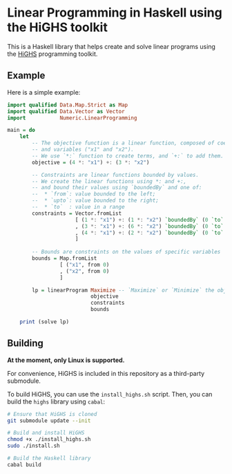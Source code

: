 # Linear Programming in Haskell using the HiGHS toolkit

This is a Haskell library that helps create and solve linear programs using the [HiGHS](https://github.com/ERGO-Code/HiGHS) programming toolkit.

## Example

Here is a simple example:

```haskell
import qualified Data.Map.Strict as Map
import qualified Data.Vector as Vector
import           Numeric.LinearProgramming

main = do
    let 
        -- The objective function is a linear function, composed of coefficients (4 and 3) 
        -- and variables ("x1" and "x2").
        -- We use `*:` function to create terms, and `+:` to add them.
        objective = (4 *: "x1") +: (3 *: "x2")

        -- Constraints are linear functions bounded by values.
        -- We create the linear functions using *: and +:, 
        -- and bound their values using `boundedBy` and one of:
        --  * `from`: value bounded to the left;
        --  * `upto`: value bounded to the right;
        --  * `to`  : value in a range
        constraints = Vector.fromList 
                      [ (1 *: "x1") +: (1 *: "x2") `boundedBy` (0 `to` 10)
                      , (3 *: "x1") +: (6 *: "x2") `boundedBy` (0 `to` 48)
                      , (4 *: "x1") +: (2 *: "x2") `boundedBy` (0 `to` 32)
                      ]
        
        -- Bounds are constraints on the values of specific variables 
        bounds = Map.fromList 
                 [ ("x1", from 0)
                 , ("x2", from 0) 
                 ]

        lp = linearProgram Maximize -- `Maximize` or `Minimize` the objective 
                           objective 
                           constraints 
                           bounds

    print (solve lp)
```

## Building

**At the moment, only Linux is supported.**

For convenience, HiGHS is included in this repository as a third-party submodule.

To build HiGHS, you can use the `install_highs.sh` script. Then, you can build the `highs` library using `cabal`:

```bash
# Ensure that HiGHS is cloned
git submodule update --init

# Build and install HiGHS
chmod +x ./install_highs.sh
sudo ./install.sh

# Build the Haskell library
cabal build
```